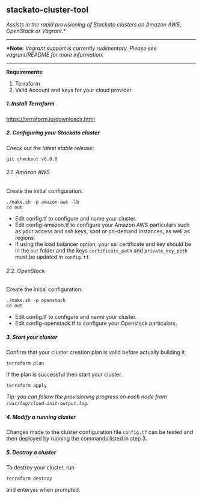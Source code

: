 ## stackato-cluster-tool
*Assists in the rapid provisioning of Stackato clusters on Amazon AWS, OpenStack or Vagrant*.*

---

**\*Note:** *Vagrant support is currently rudimentary. Please see vagrant/README for more information.*

---

**Requirements:**

1. Terraform
2. Valid Account and keys for your cloud provider

##### 1. Install Terraform
https://terraform.io/downloads.html

##### 2. Configuring your Stackato cluster
_Check out the latest stable release:_

```
git checkout v0.8.0
```



###### 2.1. Amazon AWS
Create the initial configuration:
```
./make.sh -p amazon-aws -lb
cd out
```

- Edit config.tf to configure and name your cluster. 
- Edit config-amazon.tf to configure your Amazon AWS particulars such as your access and ssh keys, spot or on-demand instances, as well as regions.
- If using the load balancer option, your ssl certificate and key should be in the `out` folder and the keys `certificate_path` and `private_key_path` must be updated in `config.tf`.

###### 2.2. OpenStack
Create the initial configuration:
```
./make.sh -p openstack
cd out
```
- Edit config.tf to configure and name your cluster. 
- Edit config-openstack.tf to configure your Openstack particulars.


##### 3. Start your cluster

Confirm that your cluster creation plan is valid before actually building it
```
terraform plan
```
If the plan is successful then start your cluster.
```
terraform apply
```

*Tip: you can follow the provisioning progress on each node from `/var/log/cloud-init-output.log`.*

##### 4. Modify a running cluster
Changes made to the cluster configuration file `config.tf` can be tested and then deployed by running the commands listed in step 3.

##### 5. Destroy a cluster
To destroy your cluster, run
```
terraform destroy
```
and enter`yes` when prompted.
